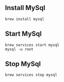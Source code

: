 ## Install MySql
```
brew install mysql
```

## Start MySql
```
brew services start mysql
mysql -u root
```

## Stop MySql
```
brew services stop mysql
```
